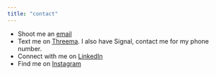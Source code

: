 ```yaml
---
title: "contact"
---
```


- Shoot me an [email](mailto:blog@valentinhuber.me)
- Text me on [Threema](https://threema.id/2AJEWTX5). I also have Signal, contact me for my phone number.
- Connect with me on [LinkedIn](https://www.linkedin.com/in/valentinchuber)
- Find me on [Instagram](https://instagram.com/valentinchuber)
